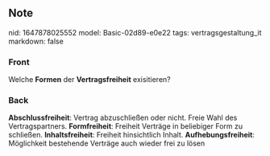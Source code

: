 ## Note
nid: 1647878025552
model: Basic-02d89-e0e22
tags: vertragsgestaltung_it
markdown: false

### Front
Welche <b>Formen</b> der <b>Vertragsfreiheit</b> exisitieren?

### Back
<b>Abschlussfreiheit</b>: Vertrag abzuschließen oder nicht. Freie
Wahl des Vertragspartners. <b>Formfreiheit</b>: Freiheit Verträge
in beliebiger Form zu schließen. <b>Inhaltsfreiheit</b>: Freiheit
hinsichtlich Inhalt. <b>Aufhebungsfreiheit</b>: Möglichkeit
bestehende Verträge auch wieder frei zu lösen
